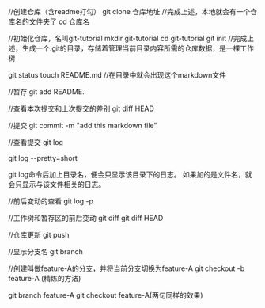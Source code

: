 //创建仓库（含readme打勾）
git clone 仓库地址
//完成上述，本地就会有一个仓库名的文件夹了
cd 仓库名


//初始化仓库，名叫git-tutorial
mkdir git-tutorial
cd git-tutorial
git init
//完成上述，生成一个.git的目录，存储着管理当前目录内容所需的仓库数据，是一棵工作树

git status
touch README.md
//在目录中就会出现这个markdown文件

//暂存
git add README.

//查看本次提交和上次提交的差别
git diff HEAD

//提交
git commit -m "add this markdown file"


//查看提交
git log

git log --pretty=short

git log命令后加上目录名，便会只显示该目录下的日志。 如果加的是文件名，就会只显示与该文件相关的日志。

//前后变动的查看
git log -p

//工作树和暂存区的前后变动
git diff
git diff HEAD

//仓库更新
git push

//显示分支名
git branch

//创建叫做feature-A的分支，并将当前分支切换为feature-A
git checkout -b feature-A (精炼的方法)

git branch feature-A
git checkout feature-A(两句同样的效果)







